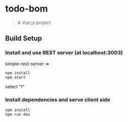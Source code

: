 # todo-bom

> A Vue.js project

## Build Setup

### Install and use REST server (at localhost:3003)
simple-rest-server =>
````
npm install
npm start
````
select "f"

### Install dependencies and serve client side
``` 
npm install
npm run dev
```
